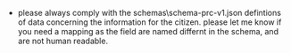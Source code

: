 - please always comply with the schemas\schema-prc-v1.json defintions of data concerning the information for the citizen. please let me know if you need a mapping as the field are named differnt in the schema, and are not human readable.